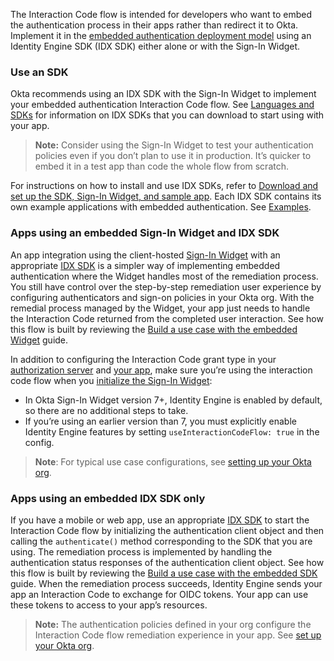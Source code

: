 The Interaction Code flow is intended for developers who want to embed the authentication process in their apps rather than redirect it to Okta. Implement it in the [embedded authentication deployment model](/docs/concepts/redirect-vs-embedded/#embedded-authentication) using an Identity Engine SDK (IDX SDK) either alone or with the Sign-In Widget.

### Use an SDK

Okta recommends using an IDX SDK with the Sign-In Widget to implement your embedded authentication Interaction Code flow. See [Languages and SDKs](/code/) for information on IDX SDKs that you can download to start using with your app.

> **Note:** Consider using the Sign-In Widget to test your authentication policies even if you don’t plan to use it in production. It’s quicker to embed it in a test app than code the whole flow from scratch.

For instructions on how to install and use IDX SDKs, refer to [Download and set up the SDK, Sign-In Widget, and sample app](/docs/guides/oie-embedded-common-download-setup-app/). Each IDX SDK contains its own example applications with embedded authentication. See [Examples](#examples).

### Apps using an embedded Sign-In Widget and IDX SDK

An app integration using the client-hosted [Sign-In Widget](/code/javascript/okta_sign-in_widget/) with an appropriate [IDX SDK](/docs/guides/oie-embedded-common-download-setup-app/) is a simpler way of implementing embedded authentication where the Widget handles most of the remediation process. You still have control over the step-by-step remediation user experience by configuring authenticators and sign-on policies in your Okta org. With the remedial process managed by the Widget, your app just needs to handle the Interaction Code returned from the completed user interaction. See how this flow is built by reviewing the [Build a use case with the embedded Widget](/docs/guides/oie-embedded-widget-use-case-basic-sign-in) guide.

In addition to configuring the Interaction Code grant type in your [authorization server](#set-up-your-authorization-server) and [your app](#enable-interaction-code-grant-on-an-application), make sure you’re using the interaction code flow when you [initialize the Sign-In Widget](/docs/guides/oie-embedded-common-download-setup-app/-/main/#set-up-the-sign-in-widget-and-sdk-for-your-own-app):

* In Okta Sign-In Widget version 7+, Identity Engine is enabled by default, so there are no additional steps to take.
* If you’re using an earlier version than 7, you must explicitly enable Identity Engine features by setting `useInteractionCodeFlow: true` in the config.

> **Note**: For typical use case configurations, see [setting up your Okta org](/docs/guides/oie-embedded-common-org-setup/).

### Apps using an embedded IDX SDK only

If you have a mobile or web app, use an appropriate [IDX SDK](/docs/guides/oie-embedded-common-download-setup-app/) to start the Interaction Code flow by initializing the authentication client object and then calling the `authenticate()` method corresponding to the SDK that you are using. The remediation process is implemented by handling the authentication status responses of the authentication client object. See how this flow is built by reviewing the [Build a use case with the embedded SDK](/docs/guides/oie-embedded-sdk-use-case-basic-sign-in/) guide. When the remediation process succeeds, Identity Engine sends your app an Interaction Code to exchange for OIDC tokens. Your app can use these tokens to access to your app’s resources.

> **Note:** The authentication policies defined in your org configure the Interaction Code flow remediation experience in your app. See [set up your Okta org](/docs/guides/oie-embedded-common-org-setup/).
